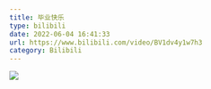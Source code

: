 ```yaml
---
title: 毕业快乐
type: bilibili
date: 2022-06-04 16:41:33
url: https://www.bilibili.com/video/BV1dv4y1w7h3
category: Bilibili
---
```


![](https://i.imgtg.com/2022/08/27/ZFF7F.png)

<!--more-->
